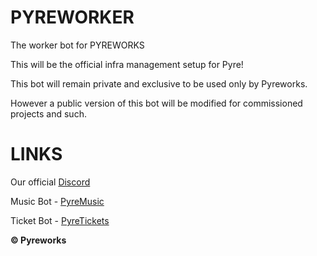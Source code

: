 
# PYREWORKER

The worker bot for PYREWORKS

This will be the official infra management setup for Pyre!

This bot will remain private and exclusive to be used only by Pyreworks.

However a public version of this bot will be modified for commissioned projects and such.

# LINKS

Our official [Discord](https://discord.gg/RuzEMyjRuR)

Music Bot  - [PyreMusic](https://github.com/bigblackfootman/pyremusic)

Ticket Bot - [PyreTickets](https://github.com/bigblackfootman/pyretickets)

**© Pyreworks**
